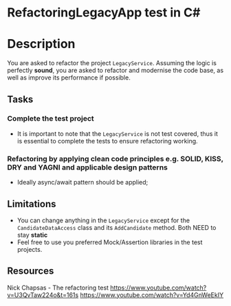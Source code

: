 # RefactoringLegacyApp test in C#

# Description
You are asked to refactor the project `LegacyService`. Assuming the logic is perfectly **sound**, you are asked to refactor and modernise the code base, as well as improve its performance if possible.

## Tasks

### Complete the test project

- It is important to note that the `LegacyService` is not test covered, thus it is essential to complete the tests to ensure refactoring working.

### Refactoring by applying clean code principles e.g. SOLID, KISS, DRY and YAGNI and applicable design patterns

- Ideally async/await pattern should be applied;

## Limitations

- You can change anything in the `LegacyService` except for the `CandidateDataAccess` class and its `AddCandidate` method. Both NEED to stay **static**
- Feel free to use you preferred Mock/Assertion libraries in the test projects.

## Resources
Nick Chapsas - The refactoring test
https://www.youtube.com/watch?v=U3QvTaw224o&t=161s
https://www.youtube.com/watch?v=Yd4GnWeEkIY
